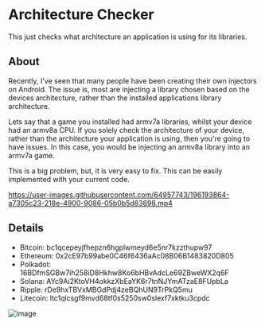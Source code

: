 # Architecture Checker

This just checks what architecture an application is using for its libraries.

## About

Recently, I've seen that many people have been creating their own injectors on Android. The issue is, most are injecting a library chosen based on the devices architecture, rather than the installed applications library architecture.

Lets say that a game you installed had armv7a libraries, whilst your device had an armv8a CPU. If you solely check the architecture of your device, rather than the architecture your application is using, then you're going to have issues. In this case, you would be injecting an armv8a library into an armv7a game.

This is a big problem, but, it is very easy to fix. This can be easily implemented with your current code. 

https://user-images.githubusercontent.com/64957743/196193864-a7305c23-218e-4900-9086-05b0b5d83698.mp4

## Details

- Bitcoin: bc1qcepeyjfhepzn6hgplwmeyd6e5nr7kzzthupw97
- Ethereum: 0x2cE97b99abe0C46f6436aAc08B06B1483820D805
- Polkadot: 16BDfmSGBw7ih258iD8Hkhw8Ko6bHBvAdcLe69ZBweWX2q6F
- Solana: AYc9Ai2KtoVH4okkzXbEaYK6r7tnNJYmATzaE8FUpbLa
- Ripple: rDe9hxTBVxMBGdPdj4zeBQhUN9TrPkQ5mu
- Litecoin: ltc1qlcsgf9mvd68tf0s5250sw0slexf7xktku3cpdc

![image](https://user-images.githubusercontent.com/64957743/196131471-246967dd-cda3-46b7-89c8-efedc6527135.png)
